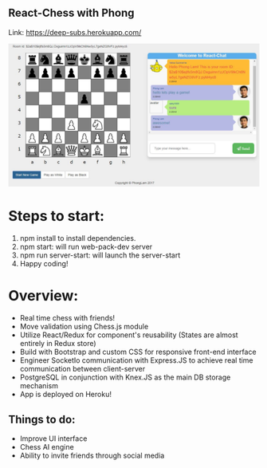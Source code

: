 ## React-Chess with Phong

Link: https://deep-subs.herokuapp.com/

![screenshot](./gamescreen.png)

# Steps to start:
1. npm install to install dependencies.
2. npm start: will run web-pack-dev server
3. npm run server-start: will launch the server-start
4. Happy coding!

# Overview:
- Real time chess with friends!
- Move validation using Chess.js module
- Utilize React/Redux for component's reusability (States are almost entirely in Redux store)
- Build with Bootstrap and custom CSS for responsive front-end interface
- Engineer SocketIo communication with Express.JS to achieve real time communication between client-server
- PostgreSQL in conjunction with Knex.JS as the main DB storage mechanism
- App is deployed on Heroku!

## Things to do:
- Improve UI interface
- Chess AI engine
- Ability to invite friends through social media
